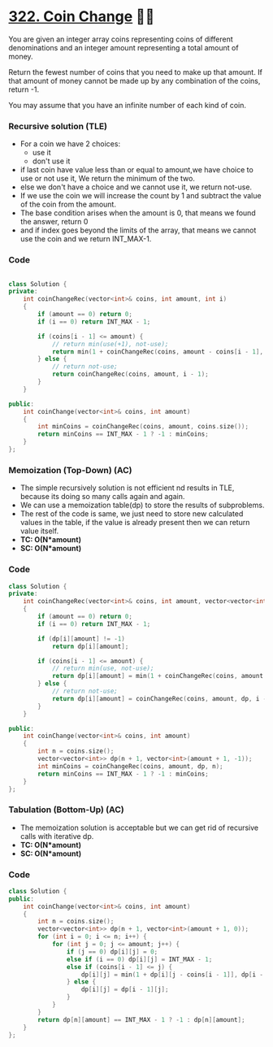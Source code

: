 # [322. Coin Change](https://leetcode.com/problems/coin-change/) 🌟🌟

You are given an integer array coins representing coins of different denominations and an integer amount representing a total amount of money.

Return the fewest number of coins that you need to make up that amount. If that amount of money cannot be made up by any combination of the coins, return -1.

You may assume that you have an infinite number of each kind of coin.

### Recursive solution (TLE)

-   For a coin we have 2 choices:
    -   use it
    -   don't use it
-   if last coin have value less than or equal to amount,we have choice to use or not use it, We return the minimum of the two.
-   else we don't have a choice and we cannot use it, we return not-use.
-   If we use the coin we will increase the count by 1 and subtract the value of the coin from the amount.
-   The base condition arises when the amount is 0, that means we found the answer, return 0
-   and if index goes beyond the limits of the array, that means we cannot use the coin and we return INT_MAX-1.

### Code

```cpp

class Solution {
private:
    int coinChangeRec(vector<int>& coins, int amount, int i)
    {
        if (amount == 0) return 0;
        if (i == 0) return INT_MAX - 1;

        if (coins[i - 1] <= amount) {
            // return min(use(+1), not-use);
            return min(1 + coinChangeRec(coins, amount - coins[i - 1], i), coinChangeRec(coins, amount, i - 1));
        } else {
            // return not-use;
            return coinChangeRec(coins, amount, i - 1);
        }
    }

public:
    int coinChange(vector<int>& coins, int amount)
    {
        int minCoins = coinChangeRec(coins, amount, coins.size());
        return minCoins == INT_MAX - 1 ? -1 : minCoins;
    }
};
```

### Memoization (Top-Down) (AC)

-   The simple recursively solution is not efficient nd results in TLE, because its doing so many calls again and again.
-   We can use a memoization table(dp) to store the results of subproblems.
-   The rest of the code is same, we just need to store new calculated values in the table, if the value is already present then we can return value itself.
-   **TC: O(N\*amount)**
-   **SC: O(N\*amount)**

### Code

```cpp
class Solution {
private:
    int coinChangeRec(vector<int>& coins, int amount, vector<vector<int>>& dp, int i)
    {
        if (amount == 0) return 0;
        if (i == 0) return INT_MAX - 1;

        if (dp[i][amount] != -1)
            return dp[i][amount];

        if (coins[i - 1] <= amount) {
            // return min(use, not-use);
            return dp[i][amount] = min(1 + coinChangeRec(coins, amount - coins[i - 1], dp, i), coinChangeRec(coins, amount, dp, i - 1));
        } else {
            // return not-use;
            return dp[i][amount] = coinChangeRec(coins, amount, dp, i - 1);
        }
    }

public:
    int coinChange(vector<int>& coins, int amount)
    {
        int n = coins.size();
        vector<vector<int>> dp(n + 1, vector<int>(amount + 1, -1));
        int minCoins = coinChangeRec(coins, amount, dp, n);
        return minCoins == INT_MAX - 1 ? -1 : minCoins;
    }
};
```

### Tabulation (Bottom-Up) (AC)

-   The memoization solution is acceptable but we can get rid of recursive calls with iterative dp.
-   **TC: O(N\*amount)**
-   **SC: O(N\*amount)**

### Code

```cpp
class Solution {
public:
    int coinChange(vector<int>& coins, int amount)
    {
        int n = coins.size();
        vector<vector<int>> dp(n + 1, vector<int>(amount + 1, 0));
        for (int i = 0; i <= n; i++) {
            for (int j = 0; j <= amount; j++) {
                if (j == 0) dp[i][j] = 0;
                else if (i == 0) dp[i][j] = INT_MAX - 1;
                else if (coins[i - 1] <= j) {
                    dp[i][j] = min(1 + dp[i][j - coins[i - 1]], dp[i - 1][j]);
                } else {
                    dp[i][j] = dp[i - 1][j];
                }
            }
        }
        return dp[n][amount] == INT_MAX - 1 ? -1 : dp[n][amount];
    }
};
```

<!-- TODO: 1d DP -->